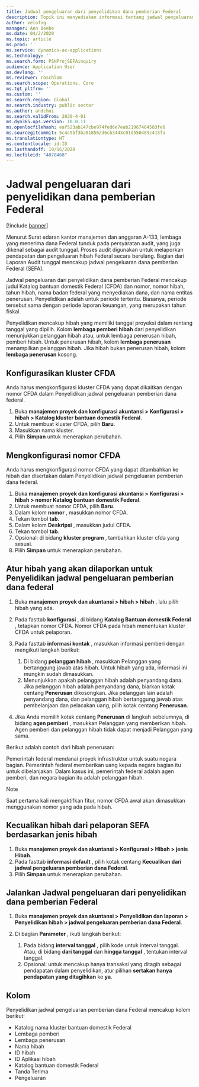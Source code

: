 ```yaml
---
title: Jadwal pengeluaran dari penyelidikan dana pemberian Federal
description: Topik ini menyediakan informasi tentang jadwal pengeluaran dari penyelidikan dana pemberian Federal.
author: velofog
manager: Ann Beebe
ms.date: 04/2/2020
ms.topic: article
ms.prod: ''
ms.service: dynamics-ax-applications
ms.technology: ''
ms.search.form: PSNProjSEFAinquiry
audience: Application User
ms.devlang: ''
ms.reviewer: roschlom
ms.search.scope: Operations, Core
ms.tgt_pltfrm: ''
ms.custom: ''
ms.search.region: Global
ms.search.industry: public sector
ms.author: andchoi
ms.search.validFrom: 2020-4-01
ms.dyn365.ops.version: 10.0.11
ms.openlocfilehash: eaf523ab147cbe974fed6e7eab21967404583fe6
ms.sourcegitcommit: 5c4c9bf3ba018562d6cb3443c01d550489c415fa
ms.translationtype: HT
ms.contentlocale: id-ID
ms.lasthandoff: 10/16/2020
ms.locfileid: "4078468"
---
```

# <a name="schedule-of-expenditures-of-federal-awards-inquiry"></a>Jadwal pengeluaran dari penyelidikan dana pemberian Federal

[!include [banner](../includes/banner.md)]

Menurut Surat edaran kantor manajemen dan anggaran A-133, lembaga yang menerima dana Federal tunduk pada persyaratan audit, yang juga dikenal sebagai audit tunggal. Proses audit digunakan untuk melaporkan pendapatan dan pengeluaran hibah Federal secara berulang. Bagian dari Laporan Audit tunggal mencakup jadwal pengeluaran dana pemberian Federal (SEFA).

Jadwal pengeluaran dari penyelidikan dana pemberian Federal mencakup judul Katalog bantuan domestik Federal (CFDA) dan nomor, nomor hibah, tahun hibah, nama badan federal yang menyediakan dana, dan nama entitas penerusan. Penyelidikan adalah untuk periode tertentu. Biasanya, periode tersebut sama dengan periode laporan keuangan, yang merupakan tahun fiskal.

Penyelidikan mencakup hibah yang memiliki tanggal proyeksi dalam rentang tanggal yang dipilih. Kolom **lembaga pemberi hibah** dari penyelidikan menunjukkan pelanggan hibah atau, untuk lembaga penerusan hibah, pemberi hibah. Untuk penerusan hibah, kolom **lembaga penerusan** menampilkan pelanggan hibah. Jika hibah bukan penerusan hibah, kolom **lembaga penerusan** kosong.

## <a name="set-up-the-cfda-clusters"></a>Konfigurasikan kluster CFDA

Anda harus mengkonfigurasi kluster CFDA yang dapat dikaitkan dengan nomor CFDA dalam Penyelidikan jadwal pengeluaran pemberian dana federal.

1. Buka **manajemen proyek dan konfigurasi akuntansi \> Konfigurasi \> hibah \> Katalog kluster bantuan domestik Federal**.
2. Untuk membuat kluster CFDA, pilih **Baru**.
3. Masukkan nama kluster.
4. Pilih **Simpan** untuk menerapkan perubahan.

## <a name="set-up-cfda-numbers"></a>Mengkonfigurasi nomor CFDA

Anda harus mengkonfigurasi nomor CFDA yang dapat ditambahkan ke hibah dan disertakan dalam Penyelidikan jadwal pengeluaran pemberian dana federal.

1. Buka **manajemen proyek dan konfigurasi akuntansi \> Konfigurasi \> hibah \> nomor Katalog bantuan domestik Federal**.
2. Untuk membuat nomor CFDA, pilih **Baru**.
3. Dalam kolom **nomor** , masukkan nomor CFDA.
4. Tekan tombol **tab**.
5. Dalam kolom **Deskripsi** , masukkan judul CFDA.
6. Tekan tombol **tab**.
7. Opsional: di bidang **kluster program** , tambahkan kluster cfda yang sesuai.
8. Pilih **Simpan** untuk menerapkan perubahan.

## <a name="set-up-grants-to-report-for-the-schedule-of-expenditures-of-federal-awards-inquiry"></a>Atur hibah yang akan dilaporkan untuk Penyelidikan jadwal pengeluaran pemberian dana federal

1. Buka **manajemen proyek dan akuntansi \> hibah \> hibah** , lalu pilih hibah yang ada.
2. Pada fasttab **konfigurasi** , di bidang **Katalog Bantuan domestik Federal** , tetapkan nomor CFDA. Nomor CFDA pada hibah menentukan kluster CFDA untuk pelaporan.
3. Pada fasttab **informasi kontak** , masukkan informasi pemberi dengan mengikuti langkah berikut:

    1. Di bidang **pelanggan hibah** , masukkan Pelanggan yang bertanggung jawab atas hibah. Untuk hibah yang ada, informasi ini mungkin sudah dimasukkan.
    2. Menunjukkan apakah pelanggan hibah adalah penyandang dana. Jika pelanggan hibah adalah penyandang dana, biarkan kotak centang **Penerusan** dikosongkan. Jika pelanggan lain adalah penyandang dana, dan pelanggan hibah bertanggung jawab atas pembelanjaan dan pelacakan uang, pilih kotak centang **Penerusan**.

4. Jika Anda memilih kotak centang **Penerusan** di langkah sebelumnya, di bidang **agen pemberi** , masukkan Pelanggan yang memberikan hibah. Agen pemberi dan pelanggan hibah tidak dapat menjadi Pelanggan yang sama.

Berikut adalah contoh dari hibah penerusan:

Pemerintah federal mendanai proyek infrastruktur untuk suatu negara bagian. Pemerintah federal memberikan uang kepada negara bagian itu untuk dibelanjakan. Dalam kasus ini, pemerintah federal adalah agen pemberi, dan negara bagian itu adalah pelanggan hibah.

> [!NOTE] 
> Saat pertama kali mengaktifkan fitur, nomor CFDA awal akan dimasukkan menggunakan nomor yang ada pada hibah.

## <a name="exclude-grants-from-sefa-reporting-based-on-the-grant-type"></a>Kecualikan hibah dari pelaporan SEFA berdasarkan jenis hibah

1. Buka **manajemen proyek dan akuntansi \> Konfigurasi \> Hibah \> jenis Hibah**.
2. Pada fasttab **informasi default** , pilih kotak centang **Kecualikan dari jadwal pengeluaran pemberian dana Federal**.
3. Pilih **Simpan** untuk menerapkan perubahan.

## <a name="run-the-schedule-of-expenditures-of-federal-awards-inquiry"></a>Jalankan Jadwal pengeluaran dari penyelidikan dana pemberian Federal

1. Buka **manajemen proyek dan akuntansi \> Penyelidikan dan laporan \> Penyelidikan hibah \> jadwal pengeluaran pemberian dana Federal**.
2. Di bagian **Parameter** , ikuti langkah berikut:

    1. Pada bidang **interval tanggal** , pilih kode untuk interval tanggal. Atau, di bidang **dari tanggal** dan **hingga tanggal** , tentukan interval tanggal.
    2. Opsional: untuk mencakup hanya transaksi yang ditagih sebagai pendapatan dalam penyelidikan, atur pilihan **sertakan hanya pendapatan yang ditagihkan** ke **ya**.

## <a name="columns"></a>Kolom

Penyelidikan jadwal pengeluaran pemberian dana Federal mencakup kolom berikut:

- Katalog nama kluster bantuan domestik Federal
- Lembaga pemberi
- Lembaga penerusan
- Nama hibah
- ID hibah
- ID Aplikasi hibah
- Katalog bantuan domestik Federal
- Tanda Terima
- Pengeluaran
